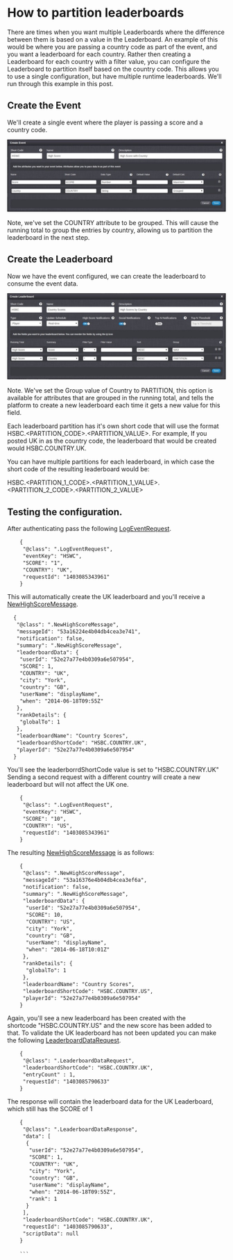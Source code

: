 # How to partition leaderboards

There are times when you want multiple Leaderboards where the difference between them is based on a value in the Leaderboard. An example of this would be where you are passing a country code as part of the event, and you want a leaderboard for each country. Rather then creating a Leaderboard for each country with a filter value, you can configure the Leaderboard to partition itself based on the country code. This allows you to use a single configuration, but have multiple runtime leaderboards. We'll run through this example in this post.

## Create the Event

We'll create a single event where the player is passing a score and a country code.

![](img/Partition/1.jpg)

Note, we've set the COUNTRY attribute to be grouped. This will cause the running total to group the entries by country, allowing us to partition the leaderboard in the next step.

## Create the Leaderboard

Now we have the event configured, we can create the leaderboard to consume the event data.

![](img/Partition/2.jpg)

Note. We've set the Group value of Country to PARTITION, this option is available for attributes that are grouped in the running total, and tells the platform to create a new leaderboard each time it gets a new value for this field.

Each leaderboard partition has it's own short code that will use the format HSBC.<PARTITION_CODE>.<PARTITION_VALUE>. For example, If you posted UK in as the country code, the leaderboard that would be created would HSBC.COUNTRY.UK.

You can have multiple partitions for each leaderboard, in which case the short code of the resulting leaderboard would be:

HSBC.<PARTITION_1_CODE>.<PARTITION_1_VALUE>.<PARTITION_2_CODE>.<PARTITION_2_VALUE>

## Testing the configuration.

After authenticating pass the following [LogEventRequest](/documentation/request-api/player-request-api/logeventrequest).

```    
    {
     "@class": ".LogEventRequest",
     "eventKey": "HSWC",
     "SCORE": "1",
     "COUNTRY": "UK",
     "requestId": "1403085343961"
    }
```
This will automatically create the UK leaderboard and you'll receive a [NewHighScoreMessage](/documentation/message-api/leaderboards-message-api/newhighscoremessage).

  ```  
    {
     "@class": ".NewHighScoreMessage",
     "messageId": "53a16224e4b04db4cea3e741",
     "notification": false,
     "summary": ".NewHighScoreMessage",
     "leaderboardData": {
      "userId": "52e27a77e4b0309a6e507954",
      "SCORE": 1,
      "COUNTRY": "UK",
      "city": "York",
      "country": "GB",
      "userName": "displayName",
      "when": "2014-06-18T09:55Z"
     },
     "rankDetails": {
      "globalTo": 1
     },
     "leaderboardName": "Country Scores",
     "leaderboardShortCode": "HSBC.COUNTRY.UK",
     "playerId": "52e27a77e4b0309a6e507954"
    }
```

You'll see the leaderborrdShortCode value is set to "HSBC.COUNTRY.UK" Sending a second request with a different country will create a new leaderboard but will not affect the UK one.

```    
    {
     "@class": ".LogEventRequest",
     "eventKey": "HSWC",
     "SCORE": "10",
     "COUNTRY": "US",
     "requestId": "1403085343961"
    }
```

The resulting [NewHighScoreMessage](/documentation/message-api/leaderboards-message-api/newhighscoremessage) is as follows:

```    
    {
     "@class": ".NewHighScoreMessage",
     "messageId": "53a16376e4b04db4cea3ef6a",
     "notification": false,
     "summary": ".NewHighScoreMessage",
     "leaderboardData": {
      "userId": "52e27a77e4b0309a6e507954",
      "SCORE": 10,
      "COUNTRY": "US",
      "city": "York",
      "country": "GB",
      "userName": "displayName",
      "when": "2014-06-18T10:01Z"
     },
     "rankDetails": {
      "globalTo": 1
     },
     "leaderboardName": "Country Scores",
     "leaderboardShortCode": "HSBC.COUNTRY.US",
     "playerId": "52e27a77e4b0309a6e507954"
    }
```

Again, you'll see a new leaderboard has been created with the shortcode "HSBC.COUNTRY.US" and the new score has been added to that. To validate the UK leaderboard has not been updated you can make the following [LeaderboardDataRequest](/documentation/request-api/leaderboards-request-api/leaderboarddatarequest).

```    
    {
     "@class": ".LeaderboardDataRequest",
     "leaderboardShortCode": "HSBC.COUNTRY.UK",
     "entryCount" : 1,
     "requestId": "1403085790633"
    }
```

The response will contain the leaderboard data for the UK Leaderboard, which still has the SCORE of 1

```    
    {
     "@class": ".LeaderboardDataResponse",
     "data": [
      {
       "userId": "52e27a77e4b0309a6e507954",
       "SCORE": 1,
       "COUNTRY": "UK",
       "city": "York",
       "country": "GB",
       "userName": "displayName",
       "when": "2014-06-18T09:55Z",
       "rank": 1
      }
     ],
     "leaderboardShortCode": "HSBC.COUNTRY.UK",
     "requestId": "1403085790633",
     "scriptData": null
    }

    ```
